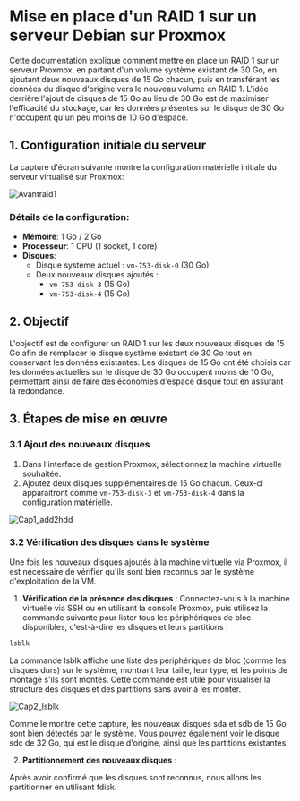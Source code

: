 # Mise en place d'un RAID 1 sur un serveur Debian sur Proxmox

Cette documentation explique comment mettre en place un RAID 1 sur un serveur Proxmox, en partant d'un volume système existant de 30 Go, en ajoutant deux nouveaux disques de 15 Go chacun, puis en transférant les données du disque d'origine vers le nouveau volume en RAID 1. L'idée derrière l'ajout de disques de 15 Go au lieu de 30 Go est de maximiser l'efficacité du stockage, car les données présentes sur le disque de 30 Go n'occupent qu'un peu moins de 10 Go d'espace.

## 1. Configuration initiale du serveur

La capture d'écran suivante montre la configuration matérielle initiale du serveur virtualisé sur Proxmox:

![Avantraid1](https://github.com/user-attachments/assets/b5b57f32-0d0a-4c53-8b09-7a720b7503b4)


### Détails de la configuration:

- **Mémoire**: 1 Go / 2 Go
- **Processeur**: 1 CPU (1 socket, 1 core)
- **Disques**:
  - Disque système actuel : `vm-753-disk-0` (30 Go)
  - Deux nouveaux disques ajoutés :
    - `vm-753-disk-3` (15 Go)
    - `vm-753-disk-4` (15 Go)
  
## 2. Objectif

L'objectif est de configurer un RAID 1 sur les deux nouveaux disques de 15 Go afin de remplacer le disque système existant de 30 Go tout en conservant les données existantes. Les disques de 15 Go ont été choisis car les données actuelles sur le disque de 30 Go occupent moins de 10 Go, permettant ainsi de faire des économies d'espace disque tout en assurant la redondance.

## 3. Étapes de mise en œuvre

### 3.1 Ajout des nouveaux disques

1. Dans l'interface de gestion Proxmox, sélectionnez la machine virtuelle souhaitée.
2. Ajoutez deux disques supplémentaires de 15 Go chacun. Ceux-ci apparaîtront comme `vm-753-disk-3` et `vm-753-disk-4` dans la configuration matérielle.


![Cap1_add2hdd](https://github.com/user-attachments/assets/f9316447-1ab2-4013-8c36-2de6e8366abb)

### 3.2 Vérification des disques dans le système

Une fois les nouveaux disques ajoutés à la machine virtuelle via Proxmox, il est nécessaire de vérifier qu'ils sont bien reconnus par le système d'exploitation de la VM.

1. **Vérification de la présence des disques** :
Connectez-vous à la machine virtuelle via SSH ou en utilisant la console Proxmox, puis utilisez la commande suivante pour lister tous les périphériques de bloc disponibles, c'est-à-dire les disques et leurs partitions :

  ```bash
  lsblk
  ```
La commande lsblk affiche une liste des périphériques de bloc (comme les disques durs) sur le système, montrant leur taille, leur type, et les points de montage s'ils sont montés. Cette commande est utile pour visualiser la structure des disques et des partitions sans avoir à les monter.

![Cap2_lsblk](https://github.com/user-attachments/assets/0efec1bd-897c-40b4-b669-ceaf25de4cfc)

Comme le montre cette capture, les nouveaux disques sda et sdb de 15 Go sont bien détectés par le système. Vous pouvez également voir le disque sdc de 32 Go, qui est le disque d'origine, ainsi que les partitions existantes.   

2. **Partitionnement des nouveaux disques** :

Après avoir confirmé que les disques sont reconnus, nous allons les partitionner en utilisant fdisk.

